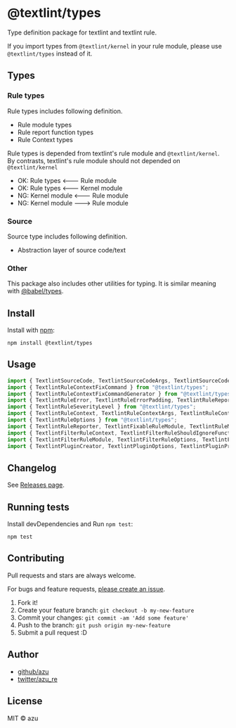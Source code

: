# @textlint/types

Type definition package for textlint and textlint rule.

If you import types from `@textlint/kernel` in your rule module, please use `@textlint/types` instead of it.

## Types

### Rule types

Rule types includes following definition.

- Rule module types
- Rule report function types
- Rule Context types

Rule types is depended from textlint's rule module and `@textlint/kernel`.
By contrasts, textlint's rule module should not depended on `@textlint/kernel`

- OK: Rule types <--- Rule module
- OK: Rule types <--- Kernel module
- NG: Kernel module <--- Rule module
- NG: Kernel module ---> Rule module

### Source

Source type includes following definition.

- Abstraction layer of source code/text

### Other

This package also includes other utilities for typing.
It is similar meaning with [@babel/types](https://babeljs.io/docs/en/babel-types).

## Install

Install with [npm](https://www.npmjs.com/):

    npm install @textlint/types

## Usage

```ts
import { TextlintSourceCode, TextlintSourceCodeArgs, TextlintSourceCodeLocation, TextlintSourceCodePosition, TextlintSourceCodeRange } from "@textlint/types";
import { TextlintRuleContextFixCommand } from "@textlint/types";
import { TextlintRuleContextFixCommandGenerator } from "@textlint/types";
import { TextlintRuleError, TextlintRuleErrorPadding, TextlintRuleReportedObject } from "@textlint/types";
import { TextlintRuleSeverityLevel } from "@textlint/types";
import { TextlintRuleContext, TextlintRuleContextArgs, TextlintRuleContextReportFunction, TextlintRuleContextReportFunctionArgs } from "@textlint/types";
import { TextlintRuleOptions } from "@textlint/types";
import { TextlintRuleReporter, TextlintFixableRuleModule, TextlintRuleModule, TextlintRuleReportHandler } from "@textlint/types";
import { TextlintFilterRuleContext, TextlintFilterRuleShouldIgnoreFunction, TextlintFilterRuleShouldIgnoreFunctionArgs } from "@textlint/types";
import { TextlintFilterRuleModule, TextlintFilterRuleOptions, TextlintFilterRuleReporter, TextlintFilterRuleReportHandler } from "@textlint/types";
import { TextlintPluginCreator, TextlintPluginOptions, TextlintPluginProcessor, TextlintPluginProcessorConstructor } from "@textlint/types";

```

## Changelog

See [Releases page](https://github.com/textlint/textlint/releases).

## Running tests

Install devDependencies and Run `npm test`:

    npm test

## Contributing

Pull requests and stars are always welcome.

For bugs and feature requests, [please create an issue](https://github.com/textlint/textlint/issues).

1. Fork it!
2. Create your feature branch: `git checkout -b my-new-feature`
3. Commit your changes: `git commit -am 'Add some feature'`
4. Push to the branch: `git push origin my-new-feature`
5. Submit a pull request :D

## Author

- [github/azu](https://github.com/azu)
- [twitter/azu_re](https://twitter.com/azu_re)

## License

MIT © azu
